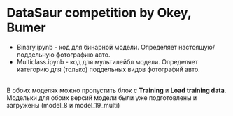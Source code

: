 # DataSaur competition by Okey, Bumer
* Binary.ipynb - код для бинарной модели. Определяет настоящую/поддельную фотографию авто.
* Multiclass.ipynb - код для мультилейбл модели. Определяет категорию для (только) поддельных видов фотографий авто.

<br>В обоих моделях можно пропустить блок с **Training** и **Load training data**. Модельки для обоих версий модели были уже подготовлены и загружены (model_8 и model_19_multi)
